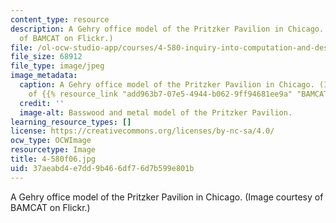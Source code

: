 ```yaml
---
content_type: resource
description: A Gehry office model of the Pritzker Pavilion in Chicago. (Image courtesy
  of BAMCAT on Flickr.)
file: /ol-ocw-studio-app/courses/4-580-inquiry-into-computation-and-design-fall-2006/37aeabd4e7dd9b466df76d7b599e801b_4-580f06.jpg
file_size: 68912
file_type: image/jpeg
image_metadata:
  caption: A Gehry office model of the Pritzker Pavilion in Chicago. (Image courtesy
    of {{% resource_link "add963b7-07e5-4944-b062-9ff94681ee9a" "BAMCAT" %}} on Flickr.)
  credit: ''
  image-alt: Basswood and metal model of the Pritzker Pavilion.
learning_resource_types: []
license: https://creativecommons.org/licenses/by-nc-sa/4.0/
ocw_type: OCWImage
resourcetype: Image
title: 4-580f06.jpg
uid: 37aeabd4-e7dd-9b46-6df7-6d7b599e801b
---
```

A Gehry office model of the Pritzker Pavilion in Chicago. (Image courtesy of BAMCAT on Flickr.)
